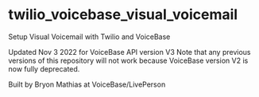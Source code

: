 # twilio_voicebase_visual_voicemail
Setup Visual Voicemail with Twilio and VoiceBase

Updated Nov 3 2022 for VoiceBase API version V3
Note that any previous versions of this repository will not work because VoiceBase version V2 is now fully deprecated.

Built by Bryon Mathias at VoiceBase/LivePerson